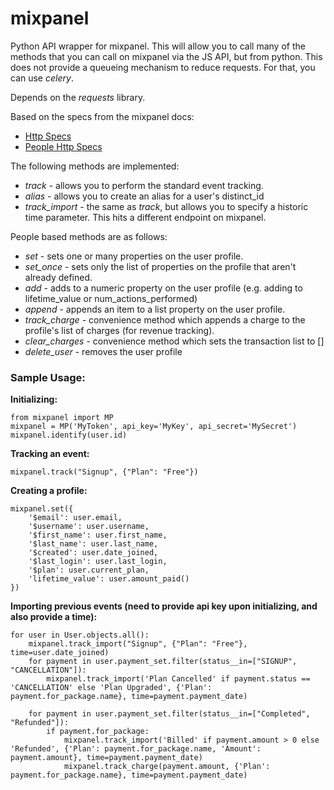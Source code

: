 mixpanel
========
Python API wrapper for mixpanel. 
This will allow you to call many of the methods that you can call on mixpanel via the JS API, but from python. 
This does not provide a queueing mechanism to reduce requests. For that, you can use *celery*. 

Depends on the *requests* library.

Based on the specs from the mixpanel docs:
- [Http Specs](https://mixpanel.com/docs/api-documentation/http-specification-insert-data)
- [People Http Specs](https://mixpanel.com/docs/people-analytics/people-http-specification-insert-data)

The following methods are implemented:
- *track* - allows you to perform the standard event tracking.
- *alias* - allows you to create an alias for a user's distinct_id
- *track_import* - the same as *track*, but allows you to specify a historic time parameter. This hits a different endpoint on mixpanel.

People based methods are as follows:
- *set* - sets one or many properties on the user profile.
- *set_once* - sets only the list of properties on the profile that aren't already defined.
- *add* - adds to a numeric property on the user profile (e.g. adding to lifetime_value or num_actions_performed)
- *append* - appends an item to a list property on the user profile.
- *track_charge* - convenience method which appends a charge to the profile's list of charges (for revenue tracking).
- *clear_charges* - convenience method which sets the transaction list to []
- *delete_user* - removes the user profile

### Sample Usage:


**Initializing:**

	from mixpanel import MP
	mixpanel = MP('MyToken', api_key='MyKey', api_secret='MySecret')
	mixpanel.identify(user.id)

**Tracking an event:**

	mixpanel.track("Signup", {"Plan": "Free"})

**Creating a profile:**

	mixpanel.set({
		'$email': user.email,
		'$username': user.username,
		'$first_name': user.first_name,
		'$last_name': user.last_name,
		'$created': user.date_joined,
		'$last_login': user.last_login,
		'$plan': user.current_plan,
		'lifetime_value': user.amount_paid()
	})

**Importing previous events (need to provide api key upon initializing, and also provide a time):**

	for user in User.objects.all():
		mixpanel.track_import("Signup", {"Plan": "Free"}, time=user.date_joined)
		for payment in user.payment_set.filter(status__in=["SIGNUP", "CANCELLATION"]):
			mixpanel.track_import('Plan Cancelled' if payment.status == 'CANCELLATION' else 'Plan Upgraded', {'Plan': payment.for_package.name}, time=payment.payment_date)
		
		for payment in user.payment_set.filter(status__in=["Completed", "Refunded"]):
			if payment.for_package:
				mixpanel.track_import('Billed' if payment.amount > 0 else 'Refunded', {'Plan': payment.for_package.name, 'Amount': payment.amount}, time=payment.payment_date)
				mixpanel.track_charge(payment.amount, {'Plan': payment.for_package.name}, time=payment.payment_date)
